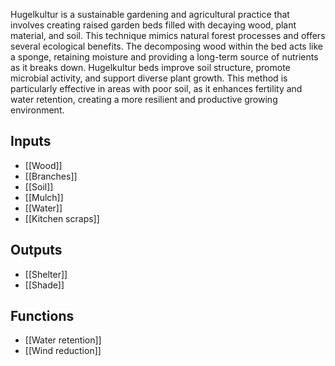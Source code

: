Hugelkultur is a sustainable gardening and agricultural practice that involves creating raised garden beds filled with decaying wood, plant material, and soil. This technique mimics natural forest processes and offers several ecological benefits. The decomposing wood within the bed acts like a sponge, retaining moisture and providing a long-term source of nutrients as it breaks down. Hugelkultur beds improve soil structure, promote microbial activity, and support diverse plant growth. This method is particularly effective in areas with poor soil, as it enhances fertility and water retention, creating a more resilient and productive growing environment.

## Inputs
- [[Wood]]
- [[Branches]]
- [[Soil]]
- [[Mulch]]
- [[Water]]
- [[Kitchen scraps]]
## Outputs
- [[Shelter]]
- [[Shade]]
## Functions
- [[Water retention]]
- [[Wind reduction]]
